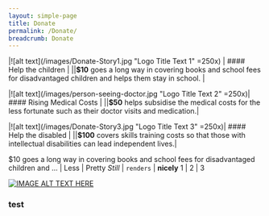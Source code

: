 ```yaml
---
layout: simple-page
title: Donate
permalink: /Donate/
breadcrumb: Donate
---
```


|![alt text](/images/Donate-Story1.jpg "Logo Title Text 1" =250x) | #### Help the children |
||**$10** goes a long way in covering books and school fees for disadvantaged children and helps them stay in school. | 

|![alt text](/images/person-seeing-doctor.jpg "Logo Title Text 2" =250x)| #### Rising Medical Costs |
||**$50** helps subsidise the medical costs for the less fortunate such as their doctor visits and medication.| 

|![alt text](/images/Donate-Story3.jpg "Logo Title Text 3" =250x)| #### Help the disabled |
||**$100** covers skills training costs so that those with intellectual disabilities can lead independent lives.| 

$10 goes a long way in covering books and school fees for disadvantaged children and ... | Less | Pretty
*Still* | `renders` | **nicely**
1 | 2 | 3

[![IMAGE ALT TEXT HERE](https://img.youtube.com/vi/70OmQh3ENLU/0.jpg)](https://www.youtube.com/watch?v=70OmQh3ENLU)

### test
